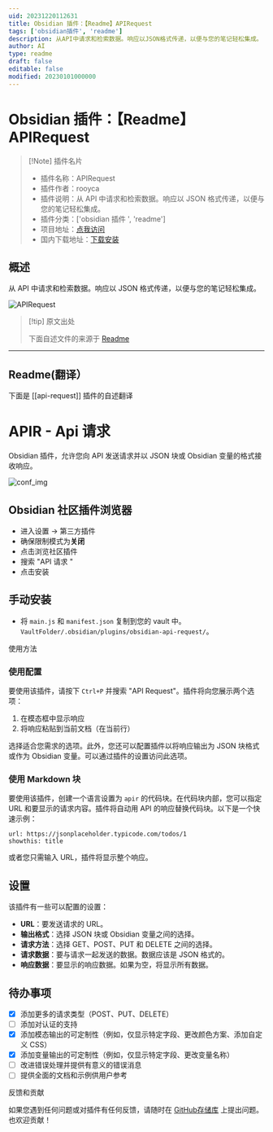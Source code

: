 ```yaml
---
uid: 20231220112631
title: Obsidian 插件：【Readme】APIRequest
tags: ['obsidian插件', 'readme']
description: 从API中请求和检索数据。响应以JSON格式传递，以便与您的笔记轻松集成。
author: AI
type: readme
draft: false
editable: false
modified: 20230101000000
---
```


# Obsidian 插件：【Readme】APIRequest

> [!Note] 插件名片
> - 插件名称：APIRequest
> - 插件作者：rooyca
> - 插件说明：从 API 中请求和检索数据。响应以 JSON 格式传递，以便与您的笔记轻松集成。
> - 插件分类：['obsidian 插件 ', 'readme']
> - 项目地址：[点我访问](https://github.com/Rooyca/obsidian-api-request)
> - 国内下载地址：[下载安装](https://pkmer.cn/products/plugin/pluginMarket/?api-request)

## 概述

从 API 中请求和检索数据。响应以 JSON 格式传递，以便与您的笔记轻松集成。

![APIRequest](https://cdn.pkmer.cn/covers/api-request.png!pkmer)

> [!tip] 原文出处
>
>下面自述文件的来源于 [Readme](https://ghproxy.net/https://raw.githubusercontent.com/Rooyca/obsidian-api-request/master/README.md)

---

## Readme(翻译）

下面是 [[api-request]] 插件的自述翻译

# APIR - Api 请求

Obsidian 插件，允许您向 API 发送请求并以 JSON 块或 Obsidian 变量的格式接收响应。

![conf_img](https://cdn.pkmer.cn/covers/api-request_2_0.png!pkmer)

## Obsidian 社区插件浏览器

- 进入设置 -> 第三方插件
- 确保限制模式为**关闭**
- 点击浏览社区插件
- 搜索 "API 请求 "
- 点击安装

## 手动安装

- 将 `main.js` 和 `manifest.json` 复制到您的 vault 中。`VaultFolder/.obsidian/plugins/obsidian-api-request/`。

使用方法

### 使用配置

要使用该插件，请按下 `Ctrl+P` 并搜索 "API Request"。插件将向您展示两个选项：

1. 在模态框中显示响应
2. 将响应粘贴到当前文档（在当前行）

选择适合您需求的选项。此外，您还可以配置插件以将响应输出为 JSON 块格式或作为 Obsidian 变量。可以通过插件的设置访问此选项。

### 使用 Markdown 块

要使用该插件，创建一个语言设置为 `apir` 的代码块。在代码块内部，您可以指定 URL 和要显示的请求内容。插件将自动用 API 的响应替换代码块。以下是一个快速示例：

```apir
url: https://jsonplaceholder.typicode.com/todos/1
showthis: title
```

或者您只需输入 URL，插件将显示整个响应。

## 设置

该插件有一些可以配置的设置：

- **URL**：要发送请求的 URL。
- **输出格式**：选择 JSON 块或 Obsidian 变量之间的选择。
- **请求方法**：选择 GET、POST、PUT 和 DELETE 之间的选择。
- **请求数据**：要与请求一起发送的数据。数据应该是 JSON 格式的。
- **响应数据**：要显示的响应数据。如果为空，将显示所有数据。

## 待办事项

- [x] 添加更多的请求类型（POST、PUT、DELETE）
- [ ] 添加对认证的支持
- [x] 添加模态输出的可定制性（例如，仅显示特定字段、更改颜色方案、添加自定义 CSS）
- [x] 添加变量输出的可定制性（例如，仅显示特定字段、更改变量名称）
- [ ] 改进错误处理并提供有意义的错误消息
- [ ] 提供全面的文档和示例供用户参考

反馈和贡献

如果您遇到任何问题或对插件有任何反馈，请随时在 [GitHub存储库](https://github.com/Rooyca/obsidian-api-request) 上提出问题。也欢迎贡献！
